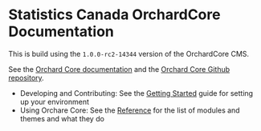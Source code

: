 # Statistics Canada OrchardCore Documentation

This is build using the `1.0.0-rc2-14344` version of the OrchardCore CMS.

See the [Orchard Core documentation](https://orchardcore.readthedocs.io/en/dev) and the [Orchard Core Github repository](https://github.com/OrchardCMS/OrchardCore).

* Developing and Contributing: See the [Getting Started](development/getting-started/) guide for setting up your environment
* Using Orchare Core: See the [Reference](reference/modules/ContentFields/) for the list of modules and themes and what they do


